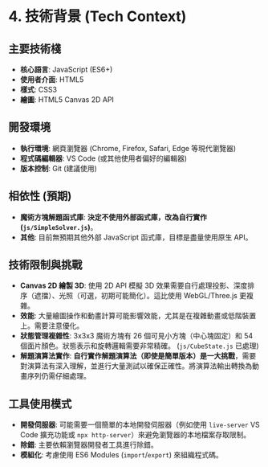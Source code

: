 # 4. 技術背景 (Tech Context)

## 主要技術棧

*   **核心語言**: JavaScript (ES6+)
*   **使用者介面**: HTML5
*   **樣式**: CSS3
*   **繪圖**: HTML5 Canvas 2D API

## 開發環境

*   **執行環境**: 網頁瀏覽器 (Chrome, Firefox, Safari, Edge 等現代瀏覽器)
*   **程式碼編輯器**: VS Code (或其他使用者偏好的編輯器)
*   **版本控制**: Git (建議使用)

## 相依性 (預期)

*   **魔術方塊解題函式庫**: **決定不使用外部函式庫，改為自行實作 (`js/SimpleSolver.js`)**。
*   **其他**: 目前無預期其他外部 JavaScript 函式庫，目標是盡量使用原生 API。

## 技術限制與挑戰

*   **Canvas 2D 繪製 3D**: 使用 2D API 模擬 3D 效果需要自行處理投影、深度排序（遮擋）、光照（可選，初期可能簡化）。這比使用 WebGL/Three.js 更複雜。
*   **效能**: 大量繪圖操作和動畫計算可能影響效能，尤其是在複雜動畫或低階裝置上。需要注意優化。
*   **狀態管理複雜性**: 3x3x3 魔術方塊有 26 個可見小方塊（中心塊固定）和 54 個面片顏色。狀態表示和旋轉邏輯需要非常精確。 (`js/CubeState.js` 已處理)
*   **解題演算法實作**: **自行實作解題演算法（即使是簡單版本）是一大挑戰**，需要對演算法有深入理解，並進行大量測試以確保正確性。將演算法輸出轉換為動畫序列仍需仔細處理。

## 工具使用模式

*   **開發伺服器**: 可能需要一個簡單的本地開發伺服器（例如使用 `live-server` VS Code 擴充功能或 `npx http-server`）來避免瀏覽器的本地檔案存取限制。
*   **除錯**: 主要依賴瀏覽器開發者工具進行除錯。
*   **模組化**: 考慮使用 ES6 Modules (`import`/`export`) 來組織程式碼。
